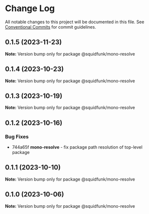 # Change Log

All notable changes to this project will be documented in this file.
See [Conventional Commits](https://conventionalcommits.org) for commit guidelines.

## 0.1.5 (2023-11-23)

**Note:** Version bump only for package @squidfunk/mono-resolve





## 0.1.4 (2023-10-23)

**Note:** Version bump only for package @squidfunk/mono-resolve





## 0.1.3 (2023-10-19)

**Note:** Version bump only for package @squidfunk/mono-resolve





## 0.1.2 (2023-10-16)

### Bug Fixes

* 744a65f **mono-resolve** - fix package path resolution of top-level package


## 0.1.1 (2023-10-10)

**Note:** Version bump only for package @squidfunk/mono-resolve





## 0.1.0 (2023-10-06)

**Note:** Version bump only for package @squidfunk/mono-resolve
